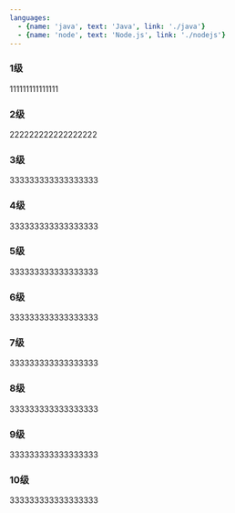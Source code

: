 ```yaml
---
languages:
  - {name: 'java', text: 'Java', link: './java'}
  - {name: 'node', text: 'Node.js', link: './nodejs'}
---
```


### 1级

111111111111111

### 2级

222222222222222222

### 3级

333333333333333333

### 4级

333333333333333333

### 5级

333333333333333333

### 6级

333333333333333333

### 7级

333333333333333333

### 8级

333333333333333333

### 9级

333333333333333333

### 10级

333333333333333333